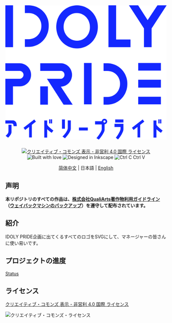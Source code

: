 <h2 align="center">

![IDOLY PRIDE Logo](Logo/idoly-pride-logo-full-blue.svg)

</h2>

<div align="center">

[![クリエイティブ・コモンズ 表示 - 非営利 4.0 国際 ライセンス](https://forthebadge.com/images/badges/cc-by-nd.svg)](http://creativecommons.org/licenses/by-nc/4.0/) ![Built with love](https://forthebadge.com/images/badges/built-with-love.svg) ![Designed in Inkscape](https://forthebadge.com/images/badges/designed-in-inkscape.svg) ![Ctrl C Ctrl V](https://forthebadge.com/images/badges/ctrl-c-ctrl-v.svg)

[简体中文](README.md) | 日本語 | [English](README.en.md)

</div>

## 声明
__本リポジトリのすべての作品は、[株式会社QualiArts著作物利用ガイドライン](https://qualiarts.jp/guideline/)（[ウェイバックマシンのバックアップ](https://web.archive.org/web/20210804165602/https://qualiarts.jp/guideline)）を遵守して配布されています。__

## 紹介
IDOLY PRIDE企画に出てくるすべてのロゴをSVGにして、マネージャーの皆さんに使い易いです。

## プロジェクトの進度

[Status](Status.md)

## ライセンス

[クリエイティブ・コモンズ 表示 - 非営利 4.0 国際 ライセンス](http://creativecommons.org/licenses/by-nc/4.0/)

![クリエイティブ・コモンズ・ライセンス](https://i.creativecommons.org/l/by-nc/4.0/88x31.png)